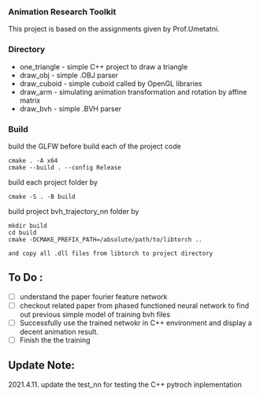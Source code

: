 ### Animation Research Toolkit
This project is based on the assignments given by Prof.Umetatni. 

### Directory 
  * one_triangle - simple C++ project to draw a triangle
  * draw_obj - simple .OBJ parser 
  * draw_cuboid - simple cuboid called by OpenGL libraries
  * draw_arm - simulating animation transformation and rotation by affine matrix 
  * draw_bvh - simple .BVH parser
### Build
build the GLFW before build each of the project code
```
cmake . -A x64
cmake --build . --config Release
```

build each project folder by
```
cmake -S . -B build 
```

build project bvh_trajectory_nn folder by
```
mkdir build
cd build
cmake -DCMAKE_PREFIX_PATH=/absolute/path/to/libtorch ..

and copy all .dll files from libtorch to project directory
```


## To Do :
- [ ] understand the paper fourier feature network
- [ ] checkout related paper from phased functioned neural network to find out previous simple model of training bvh files
- [ ] Successfully use the trained netwokr in C++ environment and display a decent animation result.
- [ ] Finish the the training

## Update Note:
2021.4.11. update the test_nn for testing the C++ pytroch inplementation

